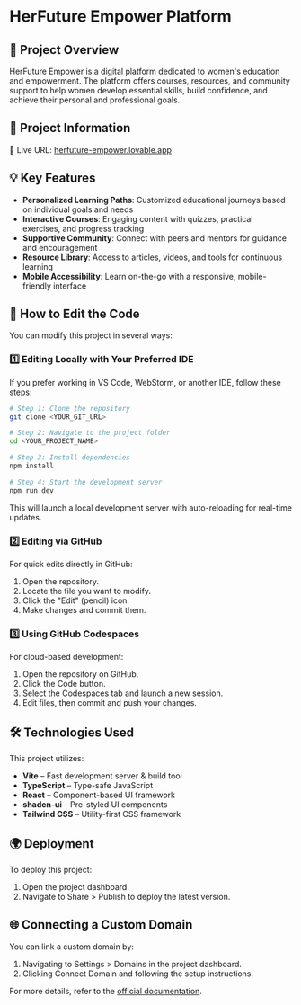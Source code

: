 
# HerFuture Empower Platform

## 🚀 Project Overview
HerFuture Empower is a digital platform dedicated to women's education and empowerment. The platform offers courses, resources, and community support to help women develop essential skills, build confidence, and achieve their personal and professional goals.

## 📌 Project Information
🔗 Live URL: [herfuture-empower.lovable.app](https://herfuture-empower.lovable.app)

## 💡 Key Features
- **Personalized Learning Paths**: Customized educational journeys based on individual goals and needs
- **Interactive Courses**: Engaging content with quizzes, practical exercises, and progress tracking
- **Supportive Community**: Connect with peers and mentors for guidance and encouragement
- **Resource Library**: Access to articles, videos, and tools for continuous learning
- **Mobile Accessibility**: Learn on-the-go with a responsive, mobile-friendly interface

## 🔧 How to Edit the Code
You can modify this project in several ways:

### 1️⃣ Editing Locally with Your Preferred IDE
If you prefer working in VS Code, WebStorm, or another IDE, follow these steps:

```sh
# Step 1: Clone the repository
git clone <YOUR_GIT_URL>

# Step 2: Navigate to the project folder
cd <YOUR_PROJECT_NAME>

# Step 3: Install dependencies
npm install

# Step 4: Start the development server
npm run dev
```
This will launch a local development server with auto-reloading for real-time updates.

### 2️⃣ Editing via GitHub
For quick edits directly in GitHub:

1. Open the repository.
2. Locate the file you want to modify.
3. Click the "Edit" (pencil) icon.
4. Make changes and commit them.

### 3️⃣ Using GitHub Codespaces
For cloud-based development:

1. Open the repository on GitHub.
2. Click the Code button.
3. Select the Codespaces tab and launch a new session.
4. Edit files, then commit and push your changes.

## 🛠️ Technologies Used
This project utilizes:

- **Vite** – Fast development server & build tool
- **TypeScript** – Type-safe JavaScript
- **React** – Component-based UI framework
- **shadcn-ui** – Pre-styled UI components
- **Tailwind CSS** – Utility-first CSS framework

## 🌍 Deployment
To deploy this project:

1. Open the project dashboard.
2. Navigate to Share > Publish to deploy the latest version.

## 🌐 Connecting a Custom Domain
You can link a custom domain by:

1. Navigating to Settings > Domains in the project dashboard.
2. Clicking Connect Domain and following the setup instructions.

For more details, refer to the [official documentation](https://docs.lovable.dev/).

